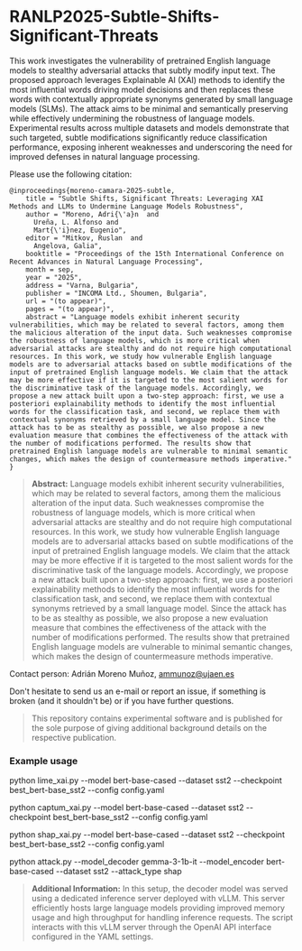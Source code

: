 # RANLP2025-Subtle-Shifts-Significant-Threats
This work investigates the vulnerability of pretrained English language models to stealthy adversarial attacks that subtly modify input text. The proposed approach leverages Explainable AI (XAI) methods to identify the most influential words driving model decisions and then replaces these words with contextually appropriate synonyms generated by small language models (SLMs). The attack aims to be minimal and semantically preserving while effectively undermining the robustness of language models. Experimental results across multiple datasets and models demonstrate that such targeted, subtle modifications significantly reduce classification performance, exposing inherent weaknesses and underscoring the need for improved defenses in natural language processing.

Please use the following citation:

```
@inproceedings{moreno-camara-2025-subtle,
    title = "Subtle Shifts, Significant Threats: Leveraging XAI Methods and LLMs to Undermine Language Models Robustness",
    author = "Moreno, Adri{\'a}n  and
      Ureña, L. Alfonso and
      Mart{\'i}nez, Eugenio",
    editor = "Mitkov, Ruslan  and
      Angelova, Galia",
    booktitle = "Proceedings of the 15th International Conference on Recent Advances in Natural Language Processing",
    month = sep,
    year = "2025",
    address = "Varna, Bulgaria",
    publisher = "INCOMA Ltd., Shoumen, Bulgaria",
    url = "(to appear)",
    pages = "(to appear)",
    abstract = "Language models exhibit inherent security vulnerabilities, which may be related to several factors, among them the malicious alteration of the input data. Such weaknesses compromise the robustness of language models, which is more critical when adversarial attacks are stealthy and do not require high computational resources. In this work, we study how vulnerable English language models are to adversarial attacks based on subtle modifications of the input of pretrained English language models. We claim that the attack may be more effective if it is targeted to the most salient words for the discriminative task of the language models. Accordingly, we propose a new attack built upon a two-step approach: first, we use a posteriori explainability methods to identify the most influential words for the classification task, and second, we replace them with contextual synonyms retrieved by a small language model. Since the attack has to be as stealthy as possible, we also propose a new evaluation measure that combines the effectiveness of the attack with the number of modifications performed. The results show that pretrained English language models are vulnerable to minimal semantic changes, which makes the design of countermeasure methods imperative."
}
```

> **Abstract:** Language models exhibit inherent security vulnerabilities, which may be related to several factors, among them the malicious alteration of the input data. Such weaknesses compromise the robustness of language models, which is more critical when adversarial attacks are stealthy and do not require high computational resources. In this work, we study how vulnerable English language models are to adversarial attacks based on subtle modifications of the input of pretrained English language models. We claim that the attack may be more effective if it is targeted to the most salient words for the discriminative task of the language models. Accordingly, we propose a new attack built upon a two-step approach: first, we use a posteriori explainability methods to identify the most influential words for the classification task, and second, we replace them with contextual synonyms retrieved by a small language model. Since the attack has to be as stealthy as possible, we also propose a new evaluation measure that combines the effectiveness of the attack with the number of modifications performed. The results show that pretrained English language models are vulnerable to minimal semantic changes, which makes the design of countermeasure methods imperative.

Contact person: Adrián Moreno Muñoz, ammunoz@ujaen.es

Don't hesitate to send us an e-mail or report an issue, if something is broken (and it shouldn't be) or if you have further questions.

> This repository contains experimental software and is published for the sole purpose of giving additional background details on the respective publication. 

### Example usage

python lime_xai.py --model bert-base-cased --dataset sst2 --checkpoint best_bert-base_sst2 --config config.yaml

python captum_xai.py --model bert-base-cased --dataset sst2 --checkpoint best_bert-base_sst2 --config config.yaml

python shap_xai.py --model bert-base-cased --dataset sst2 --checkpoint best_bert-base_sst2 --config config.yaml

python attack.py --model_decoder gemma-3-1b-it --model_encoder bert-base-cased --dataset sst2 --attack_type shap

> **Additional Information:** In this setup, the decoder model was served using a dedicated inference server deployed with vLLM. This server efficiently hosts large language models providing improved memory usage and high throughput for handling inference requests. The script interacts with this vLLM server through the OpenAI API interface configured in the YAML settings.
